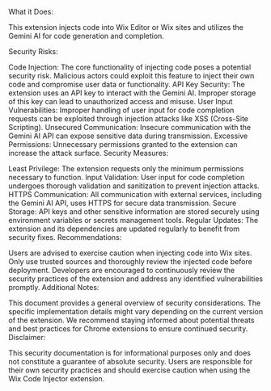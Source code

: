 What it Does:

This extension injects code into Wix Editor or Wix sites and utilizes the Gemini AI for code generation and completion.

Security Risks:

Code Injection: The core functionality of injecting code poses a potential security risk. Malicious actors could exploit this feature to inject their own code and compromise user data or functionality.
API Key Security: The extension uses an API key to interact with the Gemini AI. Improper storage of this key can lead to unauthorized access and misuse.
User Input Vulnerabilities: Improper handling of user input for code completion requests can be exploited through injection attacks like XSS (Cross-Site Scripting).
Unsecured Communication: Insecure communication with the Gemini AI API can expose sensitive data during transmission.
Excessive Permissions: Unnecessary permissions granted to the extension can increase the attack surface.
Security Measures:

Least Privilege: The extension requests only the minimum permissions necessary to function.
Input Validation: User input for code completion undergoes thorough validation and sanitization to prevent injection attacks.
HTTPS Communication: All communication with external services, including the Gemini AI API, uses HTTPS for secure data transmission.
Secure Storage: API keys and other sensitive information are stored securely using environment variables or secrets management tools.
Regular Updates: The extension and its dependencies are updated regularly to benefit from security fixes.
Recommendations:

Users are advised to exercise caution when injecting code into Wix sites. Only use trusted sources and thoroughly review the injected code before deployment.
Developers are encouraged to continuously review the security practices of the extension and address any identified vulnerabilities promptly.
Additional Notes:

This document provides a general overview of security considerations. The specific implementation details might vary depending on the current version of the extension.
We recommend staying informed about potential threats and best practices for Chrome extensions to ensure continued security.
Disclaimer:

This security documentation is for informational purposes only and does not constitute a guarantee of absolute security. Users are responsible for their own security practices and should exercise caution when using the Wix Code Injector extension.
